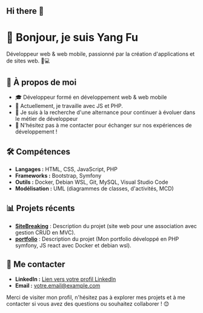 ## Hi there 👋

# 👋 Bonjour, je suis Yang Fu

Développeur web & web mobile, passionné par la création d'applications et de sites web. 🎨💻

## 🚀 À propos de moi

- 🎓 Développeur formé en développement web & web mobile
- 🌱 Actuellement, je travaille avec JS et PHP.
- 👀 Je suis à la recherche d'une alternance pour continuer à évoluer dans le métier de développeur
- 💬 N'hésitez pas à me contacter pour échanger sur nos expériences de développement !

## 🛠️ Compétences

- **Langages :** HTML, CSS, JavaScript, PHP
- **Frameworks :** Bootstrap, Symfony
- **Outils :** Docker, Debian WSL, Git, MySQL, Visual Studio Code
- **Modélisation :** UML (diagrammes de classes, d'activités, MCD)

## 📊 Projets récents

- **[SiteBreaking](https://github.com/Fu1Yang/SiteBreaking)** : Description du projet (site web pour une association avec gestion CRUD en MVC).
- **[portfolio](https://github.com/Fu1Yang/portfolio)** : Description du projet (Mon portfolio développé en PHP symfony, JS react avec Docker et debian wsl).

## 🤝 Me contacter

- **LinkedIn :** [Lien vers votre profil LinkedIn](www.linkedin.com/in/fu-yang-588646243)
- **Email :** [votre.email@example.com](mailto:votre.fu.yang@outlook.fr)

Merci de visiter mon profil, n'hésitez pas à explorer mes projets et à me contacter si vous avez des questions ou souhaitez collaborer ! 😊

